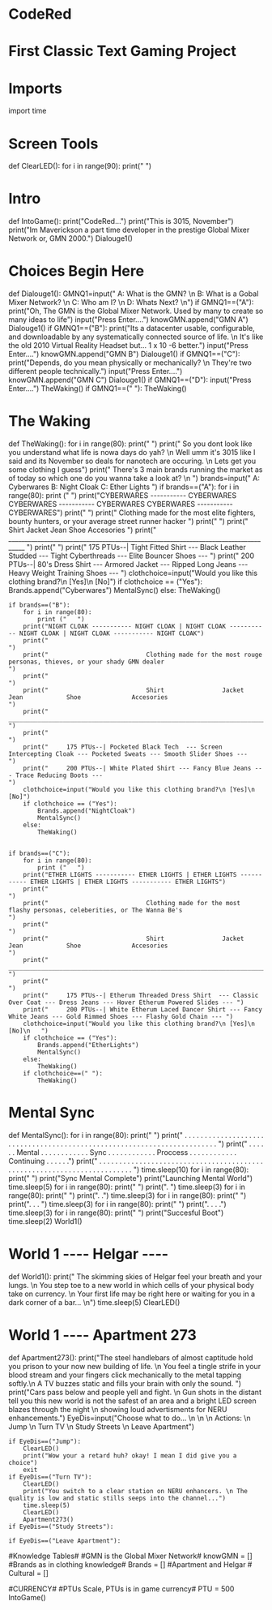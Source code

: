 # CodeRed                                          #
# First Classic Text Gaming Project       #
# Imports                                           #
import time

# Screen Tools #
def ClearLED():
    for i in range(90):
        print("         ")
# Intro #
def IntoGame():
    print("CodeRed...")
    print("This is 3015, November")
    print("Im Maverickson a part time developer in the prestige Global Mixer Network or, GMN 2000.")
    Dialouge1()

# Choices Begin Here #
def Dialouge1():
    GMNQ1=input(" A: What is the GMN? \n B: What is a Gobal Mixer Network? \n C: Who am I? \n D: Whats Next? \n")
    if GMNQ1==("A"):
        print("Oh, The GMN is the Global Mixer Network. Used by many to create so many ideas to life")
        input("Press Enter....")
        knowGMN.append("GMN A")
        Dialouge1()
    if GMNQ1==("B"):
        print("Its a datacenter usable, configurable, and downloadable by any systematically connected source of life. \n It's like the old 2010 Virtual Reality Headset but... 1 x 10 -6 better.")
        input("Press Enter....")
        knowGMN.append("GMN B")
        Dialouge1()
    if GMNQ1==("C"):
        print("Depends, do you mean physically or mechanically? \n They're two different people technically.")
        input("Press Enter....")
        knowGMN.append("GMN C")
        Dialouge1()
    if GMNQ1==("D"):
        input("Press Enter....")
        TheWaking()
    if GMNQ1==(" "):
        TheWaking()
        
#  The Waking  #
def TheWaking():
    for i in range(80):
        print("             ")
    print(" So you dont look like you understand what life is nowa days do yah? \n Well umm it's 3015 like I said and its November so deals for nanotech are occuring. \n Lets get you some clothing I guess")
    print(" There's 3 main brands running the market as of today so which one do you wanna take a look at? \n ")
    brands=input(" A: Cyberwares   B: Night Cloak   C: Ether Lights  ")
    if brands==("A"):
        for i in range(80):
            print ("   ")
        print("CYBERWARES ----------- CYBERWARES CYBERWARES ----------- CYBERWARES CYBERWARES ----------- CYBERWARES")
        print("                                                                                                                                                                         ")
        print("                 Clothing made for the most elite fighters, bounty hunters, or your average street runner hacker                ")
        print("                                                                                                                                                                          ")
        print("                           Shirt                Jacket             Jean            Shoe              Accesories                                            ")
        print("      ___________________________________________________________________________________               ")
        print("                                                                                                                                                                          ")
        print("     175 PTUs--| Tight Fitted Shirt  ---  Black Leather Studded --- Tight Cyberthreads --- Elite Bouncer Shoes ---          ")
        print("     200 PTUs--| 80's Dress Shirt --- Armored Jacket --- Ripped Long Jeans --- Heavy Weight Training Shoes ---            ")
        clothchoice=input("Would you like this clothing brand?\n [Yes]\n [No]")
        if clothchoice == ("Yes"):
            Brands.append("Cyberwares")
            MentalSync()
        else:
            TheWaking()
        
    if brands==("B"):
        for i in range(80):
            print ("   ")
        print("NIGHT CLOAK ----------- NIGHT CLOAK | NIGHT CLOAK ----------- NIGHT CLOAK | NIGHT CLOAK ----------- NIGHT CLOAK")
        print("                                                                                                                                                                         ")
        print("                           Clothing made for the most rouge personas, thieves, or your shady GMN dealer                             ")
        print("                                                                                                                                                                          ")
        print("                           Shirt                Jacket             Jean            Shoe              Accesories                                            ")
        print("      ___________________________________________________________________________________               ")
        print("                                                                                                                                                                          ")
        print("     175 PTUs--| Pocketed Black Tech  --- Screen Intercepting Cloak --- Pocketed Sweats --- Smooth Slider Shoes ---    ")
        print("     200 PTUs--| White Plated Shirt --- Fancy Blue Jeans --- Trace Reducing Boots ---                                                 ")
        clothchoice=input("Would you like this clothing brand?\n [Yes]\n [No]")
        if clothchoice == ("Yes"):
            Brands.append("NightCloak")
            MentalSync()
        else:
            TheWaking()

        
    if brands==("C"):
        for i in range(80):
            print ("   ")
        print("ETHER LIGHTS ----------- ETHER LIGHTS | ETHER LIGHTS ----------- ETHER LIGHTS | ETHER LIGHTS ----------- ETHER LIGHTS")
        print("                                                                                                                                                                          ")
        print("                           Clothing made for the most flashy personas, celeberities, or The Wanna Be's                                  ")
        print("                                                                                                                                                                          ")
        print("                           Shirt                Jacket             Jean            Shoe              Accesories                                            ")
        print("      ___________________________________________________________________________________               ")
        print("                                                                                                                                                                          ")
        print("     175 PTUs--| Etherum Threaded Dress Shirt  --- Classic Over Coat --- Dress Jeans --- Hover Etherum Powered Slides --- ")
        print("     200 PTUs--| White Etherum Laced Dancer Shirt --- Fancy White Jeans --- Gold Rimmed Shoes --- Flashy Gold Chain --- ")
        clothchoice=input("Would you like this clothing brand?\n [Yes]\n [No]\n   ")
        if clothchoice == ("Yes"):
            Brands.append("EtherLights")
            MentalSync()
        else:
            TheWaking()
        if clothchoice==(" "):
            TheWaking()

# Mental Sync #
def MentalSync():
    for i in range(80):
        print("    ")
    print(" . . . . . .  . . . . . .  . . . . . .  . . . . . .  . . . . . .  . . . . . .  . . . . . .  . . . . . .  . . . . . .  . . . . . .  . . . . . .  . . . . . . ")
    print("  . . . . . .  Mental  . . . . . .  . . . . . .  Sync  . . . . . .  . . . . . .  Proccess . . . . . .  . . . . . .  Continuing  . . . . . .")
    print(" . . . . . .  . . . . . .  . . . . . .  . . . . . .  . . . . . .  . . . . . .  . . . . . .  . . . . . .  . . . . . .  . . . . . .  . . . . . .  . . . . . . ")
    time.sleep(10)
    for i in range(80):
        print("   ")
    print("Sync Mental Complete")
    print("Launching Mental World")
    time.sleep(5)
    for i in range(80):
        print("   ")
    print(". ")
    time.sleep(3)
    for i in range(80):
        print("   ")
    print(". .")
    time.sleep(3)
    for i in range(80):
        print("   ")
    print(". . . ")
    time.sleep(3)
    for i in range(80):
        print("   ")
    print(". . . .")
    time.sleep(3)
    for i in range(80):
        print("   ")
    print("Succesful Boot")
    time.sleep(2)
    World1()

# World 1 ---- Helgar ---- #
def World1():
    print(" The skimming skies of Helgar feel your breath and your lungs. \n You step toe to a new world in which cells of your physical body take on currency. \n Your first life may be right here or waiting for you in a dark corner of a bar... \n")
    time.sleep(5)
    ClearLED()
# World 1 ---- Apartment 273 #
def Apartment273():
    print("The steel handlebars of almost captitude hold you prison to your now new building of life. \n You feel a tingle strife in your blood stream and your fingers click mechanically to the metal tapping softly.\n A TV buzzes static and fills your brain with only the sound. ")
    print("Cars pass below and people yell and fight. \n Gun shots in the distant tell you this new world is not the safest of an area and a bright LED screen blazes through the night \n showing loud advertisments for NERU enhancements.")
    EyeDis=input("Choose what to do... \n \n \n Actions: \n Jump \n Turn TV \n Study Streets \n Leave Apartment")

    if EyeDis==("Jump"):
        ClearLED()
        print("Wow your a retard huh? okay! I mean I did give you a choice")
        exit
    if EyeDis==("Turn TV"):
        ClearLED()
        print("You switch to a clear station on NERU enhancers. \n The quality is low and static stills seeps into the channel...")
        time.sleep(5)
        ClearLED()
        Apartment273()
    if EyeDis==("Study Streets"):
        
    if EyeDis==("Leave Apartment"):
            


    

#Knowledge Tables#
#GMN is the Global Mixer Network#
knowGMN = []
#Brands as in clothing knowledge#
Brands = []
#Apartment and Helgar #
Cultural = []


#CURRENCY#
#PTUs Scale, PTUs is in game currency#
PTU = 500
IntoGame()

